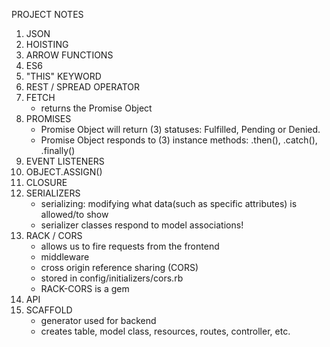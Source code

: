 PROJECT NOTES
1. JSON
2. HOISTING
3. ARROW FUNCTIONS
4. ES6
5. "THIS" KEYWORD
6. REST / SPREAD OPERATOR
7. FETCH
    - returns the Promise Object
8. PROMISES
    - Promise Object will return (3) statuses: Fulfilled, Pending or Denied.
    - Promise Object responds to (3) instance methods: .then(), .catch(), .finally()
9. EVENT LISTENERS
10. OBJECT.ASSIGN()
11. CLOSURE
12. SERIALIZERS
     - serializing: modifying what data(such as specific attributes) is allowed/to show
     - serializer classes respond to model associations!
13. RACK / CORS
    - allows us to fire requests from the frontend
    - middleware
    - cross origin reference sharing (CORS)
    - stored in config/initializers/cors.rb
    - RACK-CORS is a gem
14. API
15. SCAFFOLD
     - generator used for backend
     - creates table, model class, resources, routes, controller, etc.